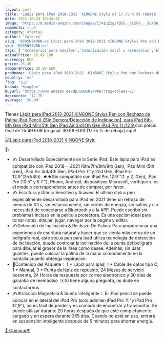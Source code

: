 ```yaml
---
layout: post
title: 'Lápiz para iPad 2018-2021  KINGONE Stylu al 17.75 % de rebaja'
date: 2021-10-24 19:44:32
image: 'https://m.media-amazon.com/images/I/41qZzg2lD5S._SL500_._SL400_.jpg'
comments: true
category: ofertas
author: 'tole.es'
slug: 'B095NZ4VRN-es Lápiz para iPad 2018-2021 KINGONE Stylus Pen con Rechazo...'
sku: 'B095NZ4VRN-es'
tags: [ 'Accesorios para móviles','Comunicación móvil y accesorios','Electrónica','Punteros para móviles','ipad','kingone', ]
actualPrice: 25.49 EUR
currency: EUR
price: 25.49
comparePrice: 30.99 EUR
prodname: 'Lápiz para iPad 2018-2021  KINGONE Stylus Pen con Rechazo de Palma  iPad Pencil【Sin Demora/Detección de Inclinación】para iPad 6th-9th Gen  iPad Mini 5th Gen  iPad Air 3rd/4th Gen  iPad Pro 11  /12 9  '
country: 'es'
flag: '🇪🇸'
brand: 'KingOne'
buyurl: 'https://www.amazon.es/dp/B095NZ4VRN/?tag=tolees-21'
descuento: '17.75'
average: '26.99'
---
```


Tienes [Lápiz para iPad 2018-2021  KINGONE Stylus Pen con Rechazo de Palma  iPad Pencil【Sin Demora/Detección de Inclinación】para iPad 6th-9th Gen  iPad Mini 5th Gen  iPad Air 3rd/4th Gen  iPad Pro 11  /12 9  ](https://www.amazon.es/dp/B095NZ4VRN/?tag=tolees-21) con precio final de  25.49 EUR (original: 30.99 EUR) (17.75 %  de rebaja) aqui!

[![Lápiz para iPad 2018-2021  KINGONE Stylu](https://m.media-amazon.com/images/I/41qZzg2lD5S._SL500_._SL400_.jpg)](https://www.amazon.es/dp/B095NZ4VRN/?tag=tolees-21)

🔎:

- ✍️ Desarrollado Especialmente en la Serie iPad: Este lápiz para iPad es compatible con iPad 2018---2021 (6th/7th/8th/9th Gen), iPad Mini (5th Gen), iPad Air 3rd/4th Gen, iPad Pro 11”y 2nd Gen, iPad Pro 12.9”(3rd/4th). ★★Sin compatible con iPad Pro 12.9 "(1. y 2. Gen), iPad Pro (10.5" y 9.7 "), Phone, Android, dispositivos Microsoft, verifique si es el modelo correspondiente antes de comprar, por favor.
- ✍️ Escritura y Dibujo Sensitivo y Suaves: El último stylus pen especialmente desarrollado para iPad en 2021 tiene un retraso de menos de 0.1 s, sin estancamiento, sin cortes de energía, sin saltos y sin necesidad de conectarse a Bluetooth y a la APP. Puede escribir sin problemas incluso en la película protectora. Es una opción ideal para tomar notas, dibujar, jugar, navegar por la pagina y editar.
- ✍️Detección de Inclinación & Rechazo De Palma: Para proporcionar una experiencia de escritura natural y hacer que se sienta más cerca de un bolígrafo real, este stylus pen para ipad utiliza tecnología de detección de inclinación, puede controlar la inclinación de la punta del bolígrafo para dibujar el grosor de la línea como desee. Además, sin usar guantes, puede colocar la palma de la mano cómodamente en la pantalla cuando obtenga inspiración.
- 🎁Contenido del Paquete： 1 * Lápiz para ipad, 1 * Cable de datos tipo C, 1 * Manual, 3 * Punta de lápiz de repuesto, 24 Meses de servicio posventa, 24 Horas de respuesta por correo electrónico y 30 días de garantía de reembolso. ✉️Si tiene alguna pregunta, no dude en contactarnos.
- ✍️Atracción Magnética & Sueño Inteligente： El iPad pencil se puede colocar en el lateral del iPad Pro (solo admiten iPad Pro 11 "y iPad Pro 12,9"), no es fácil de perder y es cómodo de encontrar y transportar. Se puede utilizar durante 20 horas después de que esté completamente cargado y en espera durante 365 días. Cuando no esté en uso, entrará en suspensión inteligente después de 5 minutos para ahorrar energía.

[🛒 Comprar!!!](https://www.amazon.es/dp/B095NZ4VRN/?tag=tolees-21)
